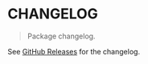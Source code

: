 # CHANGELOG

> Package changelog.

See [GitHub Releases](https://github.com/stdlib-js/ndarray-base-offset/releases) for the changelog.